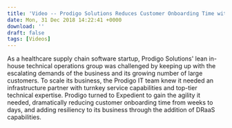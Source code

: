 ```yaml
---
title: 'Video -- Prodigo Solutions Reduces Customer Onboarding Time with Expedient''s Cloud and Managed Services'
date: Mon, 31 Dec 2018 14:22:41 +0000
download: ''
draft: false
tags: [Videos]
---
```


As a healthcare supply chain software startup, Prodigo Solutions' lean in-house technical operations group was challenged by keeping up with the escalating demands of the business and its growing number of large customers. To scale its business, the Prodigo IT team knew it needed an infrastructure partner with turnkey service capabilities and top-tier technical expertise. Prodigo turned to Expedient to gain the agility it needed, dramatically reducing customer onboarding time from weeks to days, and adding resiliency to its business through the addition of DRaaS capabilities.